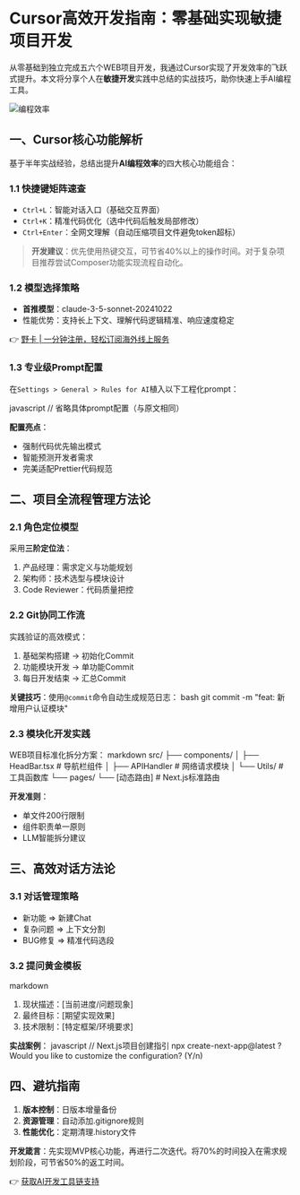 # Cursor高效开发指南：零基础实现敏捷项目开发

从零基础到独立完成五六个WEB项目开发，我通过Cursor实现了开发效率的飞跃式提升。本文将分享个人在**敏捷开发**实践中总结的实战技巧，助你快速上手AI编程工具。

![编程效率](https://via.placeholder.com/800x400)

## 一、Cursor核心功能解析
基于半年实战经验，总结出提升**AI编程效率**的四大核心功能组合：

### 1.1 快捷键矩阵速查
- `Ctrl+L`：智能对话入口（基础交互界面）
- `Ctrl+K`：精准代码优化（选中代码后触发局部修改）
- `Ctrl+Enter`：全网文理解（自动压缩项目文件避免token超标）

> **开发建议**：优先使用热键交互，可节省40%以上的操作时间。对于复杂项目推荐尝试Composer功能实现流程自动化。

### 1.2 模型选择策略
- **首推模型**：claude-3-5-sonnet-20241022
- 性能优势：支持长上下文、理解代码逻辑精准、响应速度稳定

👉 [野卡 | 一分钟注册，轻松订阅海外线上服务](https://bbtdd.com/yeka)

### 1.3 专业级Prompt配置
在`Settings > General > Rules for AI`植入以下工程化prompt：

javascript
// 省略具体prompt配置（与原文相同）


**配置亮点**：
- 强制代码优先输出模式
- 智能预测开发者需求
- 完美适配Prettier代码规范

## 二、项目全流程管理方法论
### 2.1 角色定位模型
采用**三阶定位法**：
1. 产品经理：需求定义与功能规划
2. 架构师：技术选型与模块设计
3. Code Reviewer：代码质量把控

### 2.2 Git协同工作流
实践验证的高效模式：
1. 基础架构搭建 → 初始化Commit
2. 功能模块开发 → 单功能Commit
3. 每日开发结束 → 汇总Commit

**关键技巧**：使用`@commit`命令自动生成规范日志：
bash
git commit -m "feat: 新增用户认证模块"


### 2.3 模块化开发实践
WEB项目标准化拆分方案：
markdown
src/
├── components/
│   ├── HeadBar.tsx    # 导航栏组件
│   ├── APIHandler     # 网络请求模块
│   └── Utils/        # 工具函数库
└── pages/
    └── [动态路由]      # Next.js标准路由


**开发准则**：
- 单文件200行限制
- 组件职责单一原则
- LLM智能拆分建议

## 三、高效对话方法论
### 3.1 对话管理策略
- 新功能 ⇒ 新建Chat
- 复杂问题 ⇒ 上下文分割
- BUG修复 ⇒ 精准代码选段

### 3.2 提问黄金模板
markdown
1. 现状描述：[当前进度/问题现象]
2. 最终目标：[期望实现效果]
3. 技术限制：[特定框架/环境要求]


**实战案例**：
javascript
// Next.js项目创建指引
npx create-next-app@latest
? Would you like to customize the configuration? (Y/n)


## 四、避坑指南
1. **版本控制**：日版本增量备份
2. **资源管理**：自动添加.gitignore规则
3. **性能优化**：定期清理.history文件

**开发箴言**：先实现MVP核心功能，再进行二次迭代。将70%的时间投入在需求规划阶段，可节省50%的返工时间。

👉 [获取AI开发工具链支持](https://bbtdd.com/yeka)
